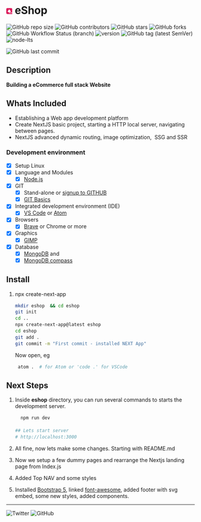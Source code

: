 # [<img src="https://github.com/DavitTec/DavitTec/blob/master/logo/logo.svg" alt="Davit" width="16"/>](https://github.com/DavitTec) eShop

![GitHub repo size](https://img.shields.io/github/repo-size/DavitTec/eShop)
![GitHub contributors](https://img.shields.io/github/contributors/DavitTec/eShop)
![GitHub stars](https://img.shields.io/github/stars/DavitTec/eShop?style=social)
![GitHub forks](https://img.shields.io/github/forks/DavitTec/eShop?style=social)
![GitHub Workflow Status (branch)](https://img.shields.io/github/workflow/status/DavitTec/eShop/pages%20build%20and%20deployment/gh-pages)
![version](https://img.shields.io/badge/build-0.1.5-orange?style=social)
![GitHub tag (latest SemVer)](https://img.shields.io/github/v/tag/DavitTec/eShop?label=version&logo=davit&sort=semver)
![node-lts](https://img.shields.io/node/v/eShop?color=%23750e35&style=social)

![GitHub last commit](https://img.shields.io/github/last-commit/davittec/eShop?color=%23750e35&style=social)

## Description

__Building a eCommerce full stack Website__

## Whats Included
  - Establishing a Web app development platform
  - Create NextJS basic project, starting a HTTP local server, navigating between pages.
  - NextJS advanced dynamic routing, image optimization,  SSG and SSR

### Development environment
 - [X] Setup Linux
 - [X] Language and Modules
    - [X] [Node.js](https://nodejs.org/en/download/)
 - [X] GIT
    - [X] Stand-alone or [signup to GITHUB](https://github.com/signup?ref_cta=Sign+up&ref_loc=header+logged+out&ref_page=%2F&source=header-home)
   - [X] [GIT Basics](https://www.freecodecamp.org/news/learn-the-basics-of-git-in-under-10-minutes-da548267cc91/)
 - [X] Integrated development environment (IDE)
   - [X] [VS Code](https://code.visualstudio.com/Download) or [Atom](https://atom.io/)
 - [X] Browsers
    - [X] [Brave](https://brave.com/download/) or Chrome or more
 - [X] Graphics
    - [X] [GIMP](https://www.gimp.org/)
 - [X] Database
    - [X] [MongoDB](https://docs.mongodb.com/manual/administration/install-community/) and
    - [X] [MongoDB compass](https://www.mongodb.com/try/download/compass)

## Install

1. npx create-next-app
   ```bash
   mkdir eshop  && cd eshop
   git init
   cd ..
   npx create-next-app@latest eshop
   cd eshop
   git add .
   git commit -m "First commit - installed NEXT App"
   ```

   Now open, eg

   ```bash
    atom .  # for Atom or 'code .' for VSCode

    ```

## Next Steps

1. Inside __eshop__ directory, you can run several commands
to starts the development server.

    ```bash
      npm run dev

    ## Lets start server
    # http://localhost:3000
    ```

2. All fine,  now lets make some changes. Starting with README.md
3. Now we setup a few dummy pages and rearrange the Nextjs landing page from Index.js
4. Added Top NAV and some styles
5. Installed [Bootstrap 5](https://getbootstrap.com/docs/5.1/getting-started/introduction/), linked [font-awesome](https://www.bootstrapcdn.com/fontawesome/), added footer with svg embed, some new styles, added components.

---

<!--- supporters --->
![Twitter](https://img.shields.io/twitter/follow/_davit?style=social)
![GitHub](https://img.shields.io/github/followers/davittec?style=social)
